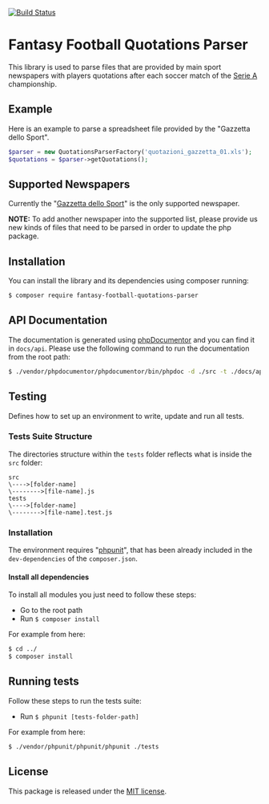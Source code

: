 [![Build Status](https://travis-ci.org/astronati/fantasy-football-quotations-parser.svg?branch=master)](https://travis-ci.org/astronati/fantasy-football-quotations-parser)

# Fantasy Football Quotations Parser
This library is used to parse files that are provided by main sport newspapers with players quotations after each
soccer match of the [Serie A](https://en.wikipedia.org/wiki/Serie_A) championship.

## Example
Here is an example to parse a spreadsheet file provided by the "Gazzetta dello Sport".
```php
$parser = new QuotationsParserFactory('quotazioni_gazzetta_01.xls');
$quotations = $parser->getQuotations();
```

## Supported Newspapers
Currently the "[Gazzetta dello Sport](http://www.gazzetta.it/)" is the only supported newspaper.

**NOTE:** To add another newspaper into the supported list, please provide us new kinds of files that need to be parsed
in order to update the php package.

## Installation
You can install the library and its dependencies using composer running:
```sh
$ composer require fantasy-football-quotations-parser
```

## API Documentation
The documentation is generated using [phpDocumentor](http://www.phpdoc.org/) and you can find it in `docs/api`.
Please use the following command to run the documentation from the root path:
```sh
$ ./vendor/phpdocumentor/phpdocumentor/bin/phpdoc -d ./src -t ./docs/api
```

## Testing
Defines how to set up an environment to write, update and run all tests.

### Tests Suite Structure
The directories structure within the `tests` folder reflects what is inside the `src` folder:
```
src
\---->[folder-name]
\-------->[file-name].js
tests
\---->[folder-name]
\-------->[file-name].test.js
```

### Installation
The environment requires "[phpunit](https://phpunit.de/)", that has been already included in the `dev-dependencies` of
the `composer.json`.

#### Install all dependencies
To install all modules you just need to follow these steps:

- Go to the root path
- Run `$ composer install`

For example from here:
```sh
$ cd ../
$ composer install
```

## Running tests
Follow these steps to run the tests suite:

- Run `$ phpunit [tests-folder-path]`

For example from here:
```sh
$ ./vendor/phpunit/phpunit/phpunit ./tests
```

## License
This package is released under the [MIT license](LICENSE.md).
